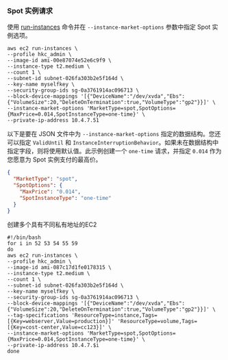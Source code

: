 

### Spot 实例请求

使用 [run-instances](https://docs.aws.amazon.com/cli/latest/reference/ec2/run-instances.html) 命令并在 `--instance-market-options` 参数中指定 Spot 实例选项。

```shell
aws ec2 run-instances \
--profile hkc_admin \
--image-id ami-00e87074e52e6c9f9 \
--instance-type t2.medium \
--count 1 \
--subnet-id subnet-026fa303b2e5f164d \
--key-name myselfkey \
--security-group-ids sg-0a3761914ac096713 \
--block-device-mappings '[{"DeviceName":"/dev/xvda","Ebs":{"VolumeSize":20,"DeleteOnTermination":true,"VolumeType":"gp2"}}]' \
--instance-market-options 'MarketType=spot,SpotOptions={MaxPrice=0.014,SpotInstanceType=one-time}' \
--private-ip-address 10.4.7.51
```

以下是要在 JSON 文件中为 `--instance-market-options` 指定的数据结构。您还可以指定 `ValidUntil` 和 `InstanceInterruptionBehavior`。如果未在数据结构中指定字段，则将使用默认值。此示例创建一个 `one-time` 请求，并指定 `0.014` 作为您愿意为 Spot 实例支付的最高价。

```json
{
  "MarketType": "spot",
  "SpotOptions": {
    "MaxPrice": "0.014",
    "SpotInstanceType": "one-time"
  }
}
```


创建多个具有不同私有地址的EC2
```shell
#!/bin/bash
for i in 52 53 54 55 59
do
aws ec2 run-instances \
--profile hkc_admin \
--image-id ami-087c17d1fe0178315 \
--instance-type t2.medium \
--count 1 \
--subnet-id subnet-026fa303b2e5f164d \
--key-name myselfkey \
--security-group-ids sg-0a3761914ac096713 \
--block-device-mappings '[{"DeviceName":"/dev/xvda","Ebs":{"VolumeSize":20,"DeleteOnTermination":true,"VolumeType":"gp2"}}]' \
--tag-specifications 'ResourceType=instance,Tags=[{Key=webserver,Value=production}]' 'ResourceType=volume,Tags=[{Key=cost-center,Value=cc123}]' \
--instance-market-options 'MarketType=spot,SpotOptions={MaxPrice=0.014,SpotInstanceType=one-time}' \
--private-ip-address 10.4.7.$i
done
```

